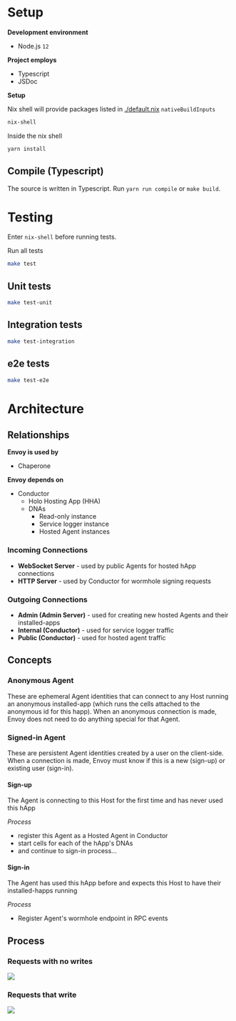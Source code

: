 
# Setup

**Development environment**
- Node.js `12`

**Project employs**
- Typescript
- JSDoc

**Setup**

Nix shell will provide packages listed in [./default.nix](./default.nix) `nativeBuildInputs`
```bash
nix-shell
```

Inside the nix shell
```bash
yarn install
```

## Compile (Typescript)

The source is written in Typescript.  Run `yarn run compile` or `make build`.



# Testing
Enter `nix-shell` before running tests.

Run all tests
```bash
make test
```

## Unit tests
```bash
make test-unit
```

## Integration tests
```bash
make test-integration
```

## e2e tests
```bash
make test-e2e
```


# Architecture


## Relationships

**Envoy is used by**
- Chaperone

**Envoy depends on**
- Conductor
  - Holo Hosting App (HHA)
  - DNAs
    - Read-only instance
    - Service logger instance
    - Hosted Agent instances

### Incoming Connections

- **WebSocket Server**		- used by public Agents for hosted hApp connections
- **HTTP Server**		- used by Conductor for wormhole signing requests

### Outgoing Connections

- **Admin (Admin Server)**	- used for creating new hosted Agents and their installed-apps
- **Internal (Conductor)**	- used for service logger traffic
- **Public (Conductor)**	- used for hosted agent traffic


## Concepts

### Anonymous Agent
These are ephemeral Agent identities that can connect to any Host running an anonymous installed-app (which runs the cells
attached to the anonymous id for this happ).  When an anonymous connection is made, Envoy does not need to do anything special for
that Agent.

### Signed-in Agent
These are persistent Agent identities created by a user on the client-side.  When a connection is
made, Envoy must know if this is a new (sign-up) or existing user (sign-in).

#### Sign-up 
The Agent is connecting to this Host for the first time and has never used this hApp

*Process*
- register this Agent as a Hosted Agent in Conductor
- start cells for each of the hApp's DNAs
- and continue to sign-in process...
    
#### Sign-in
The Agent has used this hApp before and expects this Host to have their installed-happs running

*Process*
- Register Agent's wormhole endpoint in RPC events


## Process

### Requests with no writes

![](https://mermaid.ink/img/eyJjb2RlIjoic2VxdWVuY2VEaWFncmFtXG5cbnBhcnRpY2lwYW50IEMgYXMgQ2xpZW50IChjaGFwZXJvbmUpXG5wYXJ0aWNpcGFudCBFIGFzIEVudm95XG5wYXJ0aWNpcGFudCBIQyBhcyBDb25kdWN0b3JcblxuQy0-PitFOiBjYWxsIHpvbWUgZnVuY3Rpb25cbkUtLT4-SEM6IGxvZyByZXF1ZXN0XG5FLT4-K0hDOiBjYWxsIHpvbWUgZnVuY3Rpb25cbkhDLT4-LUU6IHJlc3VsdFxuRS0tPj5IQzogbG9nIHJlc3BvbnNlXG5FLT4-LUM6IEVudm95IHJlc3BvbnNlXG5DLS0-PkU6IENvbmZpcm0gcmVzcG9uc2VcbkUtLT4-SEM6IGxvZyBjb25maXJtIiwibWVybWFpZCI6eyJ0aGVtZSI6ImRlZmF1bHQifSwidXBkYXRlRWRpdG9yIjpmYWxzZX0)

### Requests that write

![](https://mermaid.ink/img/eyJjb2RlIjoic2VxdWVuY2VEaWFncmFtXG5cbnBhcnRpY2lwYW50IEMgYXMgQ2xpZW50IChjaGFwZXJvbmUpXG5wYXJ0aWNpcGFudCBFIGFzIEVudm95XG5wYXJ0aWNpcGFudCBIQyBhcyBDb25kdWN0b3JcblxuQy0-PitFOiBjYWxsIHpvbWUgZnVuY3Rpb25cbkUtLT4-SEM6IGxvZyByZXF1ZXN0XG5FLT4-K0hDOiBjYWxsIHpvbWUgZnVuY3Rpb25cbkhDLS0-PkM6IHNpZ25pbmcgcmVxdWVzdFxuQy0tPj5IQzogc2lnbmVkIHJlc3BvbnNlXG5hbHQgbXVsdGlwbGUgd3JpdGVzXG5IQy0tPj5DOiBzaWduaW5nIHJlcXVlc3RcbkMtLT4-SEM6IHNpZ25lZCByZXNwb25zZVxuZW5kXG5IQy0-Pi1FOiByZXN1bHRcbkUtLT4-SEM6IGxvZyByZXNwb25zZVxuRS0-Pi1DOiBFbnZveSByZXNwb25zZVxuQy0tPj5FOiBDb25maXJtIHJlc3BvbnNlXG5FLS0-PkhDOiBsb2cgY29uZmlybSIsIm1lcm1haWQiOnsidGhlbWUiOiJkZWZhdWx0In0sInVwZGF0ZUVkaXRvciI6ZmFsc2V9)
